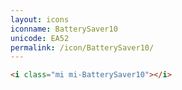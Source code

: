 ```yaml
---
layout: icons
iconname: BatterySaver10
unicode: EA52
permalink: /icon/BatterySaver10/
---
```


``` html
<i class="mi mi-BatterySaver10"></i>
```
